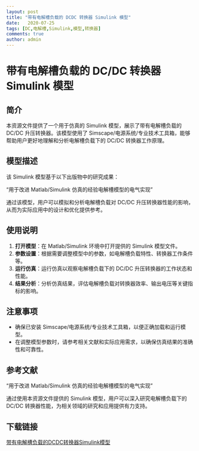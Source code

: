 ```yaml
---
layout: post
title: "带有电解槽负载的 DCDC 转换器 Simulink 模型"
date:   2020-07-25
tags: [DC,电解槽,Simulink,模型,转换器]
comments: true
author: admin
---
```

# 带有电解槽负载的 DC/DC 转换器 Simulink 模型

## 简介

本资源文件提供了一个用于仿真的 Simulink 模型，展示了带有电解槽负载的 DC/DC 升压转换器。该模型使用了 Simscape/电源系统/专业技术工具箱，能够帮助用户更好地理解和分析电解槽负载下的 DC/DC 转换器工作原理。

## 模型描述

该 Simulink 模型基于以下出版物中的研究成果：

“用于改进 Matlab/Simulink 仿真的经验电解槽模型的电气实现”

通过该模型，用户可以模拟和分析电解槽负载对 DC/DC 升压转换器性能的影响，从而为实际应用中的设计和优化提供参考。

## 使用说明

1. **打开模型**：在 Matlab/Simulink 环境中打开提供的 Simulink 模型文件。
2. **参数设置**：根据需要调整模型中的参数，如电解槽负载特性、转换器工作条件等。
3. **运行仿真**：运行仿真以观察电解槽负载下的 DC/DC 升压转换器的工作状态和性能。
4. **结果分析**：分析仿真结果，评估电解槽负载对转换器效率、输出电压等关键指标的影响。

## 注意事项

- 确保已安装 Simscape/电源系统/专业技术工具箱，以便正确加载和运行模型。
- 在调整模型参数时，请参考相关文献和实际应用需求，以确保仿真结果的准确性和可靠性。

## 参考文献

“用于改进 Matlab/Simulink 仿真的经验电解槽模型的电气实现”

通过使用本资源文件提供的 Simulink 模型，用户可以深入研究电解槽负载下的 DC/DC 转换器性能，为相关领域的研究和应用提供有力支持。

## 下载链接

[带有电解槽负载的DCDC转换器Simulink模型](https://pan.quark.cn/s/4c8f6b5a880e)